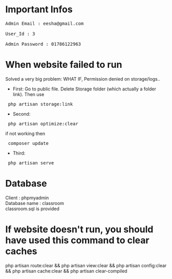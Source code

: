 # Important Infos

<pre>
Admin Email : eesha@gmail.com <br>
User_Id : 3 <br>
Admin Password : 01786122963
</pre>

# When website failed to run
Solved a very big problem:
WHAT IF, Permission denied on storage/logs..

- First:
Go to public file. Delete Storage folder (which actually a folder link).
Then use 
<pre> php artisan storage:link </pre>

- Second:
<pre> php artisan optimize:clear </pre>
if not working then 
<pre> composer update </pre>

- Third:
<pre> php artisan serve </pre>

# Database
Client : phpmyadmin <br>
Database name : classroom <br>
classroom.sql is provided

# If website doesn't run, you should have used this command to clear caches
php artisan route:clear && php artisan view:clear && php artisan config:clear && php artisan cache:clear && php artisan clear-compiled